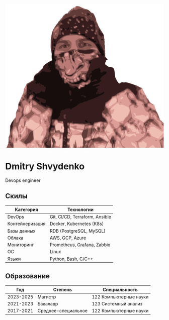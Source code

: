 ![](./img/index/logo.svg)

# Dmitry Shvydenko

Devops engineer

## Скилы

| Категория      | Технологии                     |
|----------------|--------------------------------|
| DevOps         | Git, CI/CD, Terraform, Ansible |
| Контейнеризация | Docker, Kubernetes (K8s)       |
| Базы данных    | RDB (PostgreSQL, MySQL)        |
| Облака         | AWS, GCP, Azure                |
| Мониторинг     | Prometheus, Grafana, Zabbix    |
| ОС             | Linux                          |
| Языки          | Python, Bash, C/C++      |

## Образование

| Год      | Степень             | Специальность          |
|----------|---------------------|------------------------|
| 2023-2025 | Магистр             | 122 Компьютерные науки |
| 2021-2023 | Бакалавр            | 123 Системный анализ   |
| 2017-2021 | Среднее-специальное | 122 Компьютерные науки |